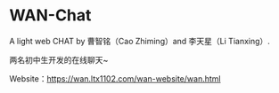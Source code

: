 # WAN-Chat
A light web CHAT by 曹智铭（Cao Zhiming）and 李天星（Li Tianxing）.

两名初中生开发的在线聊天~

Website：https://wan.ltx1102.com/wan-website/wan.html
